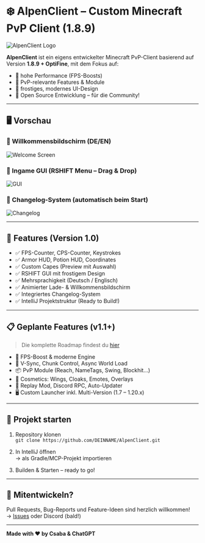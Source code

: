 # ❄️ AlpenClient – Custom Minecraft PvP Client (1.8.9)

![AlpenClient Logo](preview/logo.png)

**AlpenClient** ist ein eigens entwickelter Minecraft PvP-Client basierend auf Version **1.8.9 + OptiFine**, mit dem Fokus auf:
- 🧊 hohe Performance (FPS-Boosts)
- 🧊 PvP-relevante Features & Module
- 🧊 frostiges, modernes UI-Design
- 🧊 Open Source Entwicklung – für die Community!

---

## 🖥️ Vorschau

### 🔹 Willkommensbildschirm (DE/EN)
![Welcome Screen](preview/welcome_screen.png)

### 🔹 Ingame GUI (RSHIFT Menu – Drag & Drop)
![GUI](preview/gui_preview.png)

### 🔹 Changelog-System (automatisch beim Start)
![Changelog](preview/changelog_window.png)

---

## 🚀 Features (Version 1.0)

- ✅ FPS-Counter, CPS-Counter, Keystrokes
- ✅ Armor HUD, Potion HUD, Coordinates
- ✅ Custom Capes (Preview mit Auswahl)
- ✅ RSHIFT GUI mit frostigem Design
- ✅ Mehrsprachigkeit (Deutsch / Englisch)
- ✅ Animierter Lade- & Willkommensbildschirm
- ✅ Integriertes Changelog-System
- ✅ IntelliJ Projektstruktur (Ready to Build!)

---

## 📋 Geplante Features (v1.1+)

> Die komplette Roadmap findest du [hier](ROADMAP.md)

- 🔧 FPS-Boost & moderne Engine
- 🔧 V-Sync, Chunk Control, Async World Load
- 📦 PvP Module (Reach, NameTags, Swing, Blockhit…)
- 🎨 Cosmetics: Wings, Cloaks, Emotes, Overlays
- 🧠 Replay Mod, Discord RPC, Auto-Updater
- 🖥️ Custom Launcher inkl. Multi-Version (1.7 – 1.20.x)

---

## 📁 Projekt starten

1. Repository klonen  
   `git clone https://github.com/DEINNAME/AlpenClient.git`

2. In IntelliJ öffnen  
   → als Gradle/MCP-Projekt importieren

3. Builden & Starten – ready to go!

---

## 🙌 Mitentwickeln?

Pull Requests, Bug-Reports und Feature-Ideen sind herzlich willkommen!  
→ [Issues](https://github.com/DEINNAME/AlpenClient/issues) oder Discord (bald!)

---

**Made with ❤️ by Csaba & ChatGPT**
